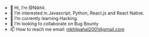 - 👋 Hi, I’m @Nikhil.
- 👀 I’m interested in Javascript, Python, React.js and React Native. 
- 🌱 I’m currently learning Hacking.
- 💞️ I’m looking to collaborate on Bug Bounty
- 📫 How to reach me email: nikhilpahal2001@gmail.com
<!---
Nikhil-pahal-js/Nikhil-pahal-js is a ✨ special ✨ repository because its `README.md` (this file) appears on your GitHub profile.
You can click the Preview link to take a look at your changes.
--->
